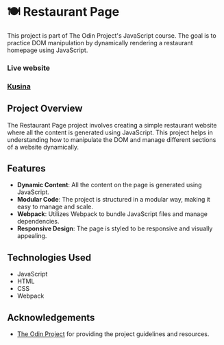 # 🍽️ Restaurant Page

This project is part of The Odin Project's JavaScript course. The goal is to practice DOM manipulation by dynamically rendering a restaurant homepage using JavaScript.

### Live website

### [Kusina](https://arjtheprogrammer.github.io/Restaurant-page/)

## Project Overview

The Restaurant Page project involves creating a simple restaurant website where all the content is generated using JavaScript. This project helps in understanding how to manipulate the DOM and manage different sections of a website dynamically.

## Features

- **Dynamic Content**: All the content on the page is generated using JavaScript.
- **Modular Code**: The project is structured in a modular way, making it easy to manage and scale.
- **Webpack**: Utilizes Webpack to bundle JavaScript files and manage dependencies.
- **Responsive Design**: The page is styled to be responsive and visually appealing.

## Technologies Used

- JavaScript
- HTML
- CSS
- Webpack

## Acknowledgements

- [The Odin Project](https://www.theodinproject.com) for providing the project guidelines and resources.
